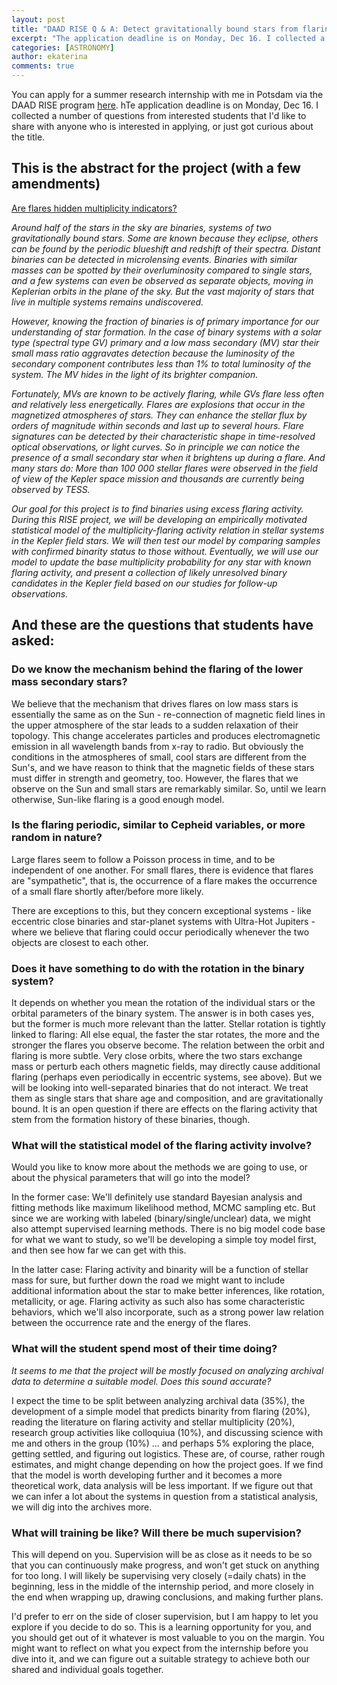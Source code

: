 ```yaml
---
layout: post
title: "DAAD RISE Q & A: Detect gravitationally bound stars from flaring activity"
excerpt: "The application deadline is on Monday, Dec 16. I collected a number of questions from interested students that I'd like to share with anyone who is interested in applying, or just got curious about the title."
categories: [ASTRONOMY]
author: ekaterina
comments: true
---
```

You can apply for a summer research internship with me in Potsdam via the DAAD RISE program [here](https://www.daad.de/rise/en/rise-germany/). hTe application deadline is on Monday, Dec 16. I collected a number of questions from interested students that I'd like to share with anyone who is interested in applying, or just got curious about the title.

## This is the abstract for the project (with a few amendments)

<u>Are flares hidden multiplicity indicators?</u>

_Around half of the stars in the sky are binaries, systems of two gravitationally bound stars. Some are known because they eclipse, others can be found by the periodic blueshift and redshift of their spectra. Distant binaries can be detected in microlensing events. Binaries with similar masses can be spotted by their overluminosity compared to single stars, and a few systems can even be observed as separate objects, moving in Keplerian orbits in the plane of the sky. But the vast majority of stars that live in multiple systems remains undiscovered._

_However, knowing the fraction of binaries is of primary importance for our understanding of star formation. In the case of binary systems with a solar type (spectral type GV) primary and a low mass secondary (MV) star their small mass ratio aggravates detection because the luminosity of the secondary component contributes less than 1% to total luminosity of the system. The MV hides in the light of its brighter companion._

_Fortunately, MVs are known to be actively flaring, while GVs flare less often and relatively less energetically. Flares are explosions that occur in the magnetized atmospheres of stars. They can enhance the stellar flux by orders of magnitude within seconds and last up to several hours.
Flare signatures can be detected by their characteristic shape in time-resolved optical observations, or light curves. So in principle we can notice the presence of a small secondary star when it brightens up during a flare. And many stars do: More than 100 000 stellar flares were observed
in the field of view of the Kepler space mission and thousands are currently being observed by TESS._

_Our goal for this project is to find binaries using excess flaring activity. During this RISE project, we will be developing an empirically motivated statistical model of the multiplicity-flaring activity relation in stellar systems in the Kepler field stars. We will then test our model by comparing samples with confirmed binarity status to those without. Eventually, we will use our model to update the base multiplicity probability for any star with known flaring activity, and present a collection of likely unresolved binary candidates in the Kepler field based on our studies for follow-up observations._

## And these are the questions that students have asked:

### Do we know the mechanism behind the flaring of the lower mass secondary stars?

We believe that the mechanism that drives flares on low mass stars is essentially the same as on the Sun - re-connection of magnetic field lines in the upper atmosphere of the star leads to a sudden relaxation of their topology. This change accelerates particles and produces electromagnetic emission in all wavelength bands from x-ray to radio. But obviously the conditions in the atmospheres of small, cool stars are different from the Sun's, and we have reason to think that the magnetic fields of these stars must differ in strength and geometry, too. However, the flares that we observe on the Sun and small stars are remarkably similar. So, until we learn otherwise, Sun-like flaring is a good enough model.

### Is the flaring periodic, similar to Cepheid variables, or more random in nature?

Large flares seem to follow a Poisson process in time, and to be independent of one another. For small flares, there is evidence that flares are "sympathetic", that is, the occurrence of a flare makes the occurrence of a small flare shortly after/before more likely.

There are exceptions to this, but they concern exceptional systems - like eccentric close binaries and star-planet systems with Ultra-Hot Jupiters - where we believe that flaring could occur periodically whenever the two objects are closest to each other.

### Does it have something to do with the rotation in the binary system?

It depends on whether you mean the rotation of the individual stars or the orbital parameters of the binary system. The answer is in both cases yes, but the former is much more relevant than the latter. Stellar rotation is tightly linked to flaring: All else equal, the faster the star rotates, the more and the stronger the flares you observe become. The relation between the orbit and flaring is more subtle. Very close orbits, where the two stars exchange mass or perturb each others magnetic fields, may directly cause additional flaring (perhaps even periodically in eccentric systems, see above). But we will be looking into well-separated binaries that do not interact. We treat them as single stars that share age and composition, and are gravitationally bound. It is an open question if there are effects on the flaring activity that stem from the formation history of these binaries, though.

### What will the statistical model of the flaring activity involve?

Would you like to know more about the methods we are going to use, or about the physical parameters that will go into the model?

In the former case: We'll definitely use standard Bayesian analysis and fitting methods like maximum likelihood method, MCMC sampling etc. But since we are working with labeled (binary/single/unclear) data, we might also attempt supervised learning methods. There is no big model code base for what we want to study, so we'll be developing a simple toy model first, and then see how far we can get with this.

In the latter case: Flaring activity and binarity will be a function of stellar mass for sure, but further down the road we might want to include additional information about the star to make better inferences, like rotation, metallicity, or age. Flaring activity as such also has some characteristic behaviors, which we'll also incorporate, such as a strong power law relation between the occurrence rate and the energy of the flares.

### What will the student spend most of their time doing?

_It seems to me that the project will be mostly focused on analyzing archival data to determine a suitable model. Does this sound accurate?_

I expect the time to be split between analyzing archival data (35%), the development of a simple model that predicts binarity from flaring (20%),  reading the literature on flaring activity and stellar multiplicity (20%), research group activities like colloquiua (10%), and discussing science with me and others in the group (10%) ... and perhaps 5% exploring the place, getting settled, and figuring out logistics. These are, of course, rather rough estimates, and might change depending on how the project goes. If we find that the model is worth developing further and it becomes a more theoretical work, data analysis will be less important. If we figure out that we can infer a lot about the systems in question from a statistical analysis, we will dig into the archives more.

### What will training be like? Will there be much supervision?

This will depend on you. Supervision will be as close as it needs to be so that you can continuously make progress, and won't get stuck on anything for too long. I will likely be supervising very closely (=daily chats) in the beginning, less in the middle of the internship period, and more closely in the end when wrapping up, drawing conclusions, and making further plans.

I'd prefer to err on the side of closer supervision, but I am happy to let you explore if you decide to do so. This is a learning opportunity for you, and you should get out of it whatever is most valuable to you on the margin. You might want to reflect on what you expect from the internship before you dive into it, and we can figure out a suitable strategy to achieve both our shared and individual goals together.
